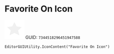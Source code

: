 # Favorite On Icon
![](/img/Favorite%20On%20Icon.png)
GUID: `7344518296451947588`
```
EditorGUIUtility.IconContent("Favorite On Icon")
```
